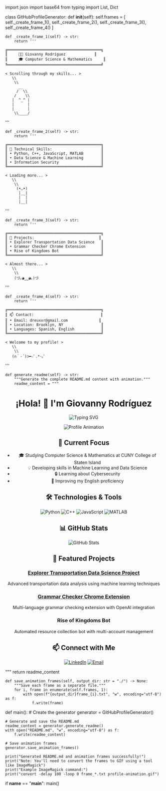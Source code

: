 import json
import base64
from typing import List, Dict

class GitHubProfileGenerator:
    def __init__(self):
        self.frames = [
            self._create_frame_1(),
            self._create_frame_2(),
            self._create_frame_3(),
            self._create_frame_4()
        ]
        
    def _create_frame_1(self) -> str:
        return '''
```ascii
╔══════════════════════════════════════════╗
║     👨‍💻 Giovanny Rodríguez             ║
║     🎓 Computer Science & Mathematics     ║
╚══════════════════════════════════════════╝

< Scrolling through my skills... >
   \\
    \\
      __
     /  \\
    /    \\
   |  ^_^ |
   |      |
   |      |
    \\____/
```
'''

    def _create_frame_2(self) -> str:
        return '''
```ascii
╔══════════════════════════════════════════╗
║ 🔧 Technical Skills:                      ║
║ • Python, C++, JavaScript, MATLAB        ║
║ • Data Science & Machine Learning        ║
║ • Information Security                   ║
╚══════════════════════════════════════════╝

< Loading more... >
   \\
    \\
     (•◡•)
      |__|
      |  |
      |__|
```
'''

    def _create_frame_3(self) -> str:
        return '''
```ascii
╔══════════════════════════════════════════╗
║ 🚀 Projects:                             ║
║ • Explorer Transportation Data Science   ║
║ • Grammar Checker Chrome Extension       ║
║ • Rise of Kingdoms Bot                   ║
╚══════════════════════════════════════════╝

< Almost there... >
   \\
    \\
    (づ｡◕‿‿◕｡)づ
```
'''

    def _create_frame_4(self) -> str:
        return '''
```ascii
╔══════════════════════════════════════════╗
║ 📫 Contact:                              ║
║ • Email: dreuxxr@gmail.com              ║
║ • Location: Brooklyn, NY                 ║
║ • Languages: Spanish, English            ║
╚══════════════════════════════════════════╝

< Welcome to my profile! >
   \\
    \\
   (∩｀-´)⊃━☆ﾟ.*･｡ﾟ
```
'''

    def generate_readme(self) -> str:
        """Generate the complete README.md content with animation."""
        readme_content = """
<div align="center">

# ¡Hola! 👋 I'm Giovanny Rodríguez

![Typing SVG](https://readme-typing-svg.herokuapp.com?font=Fira+Code&pause=1000&color=2196F3&center=true&vCenter=true&width=435&lines=Computer+Science+Student;Mathematics+Enthusiast;Machine+Learning+Developer;Always+Learning)

<div align="center">
    <img src="profile-animation.gif" alt="Profile Animation" />
</div>

## 🎯 Current Focus

- 🎓 Studying Computer Science & Mathematics at CUNY College of Staten Island
- 💡 Developing skills in Machine Learning and Data Science
- 🔒 Learning about Cybersecurity
- 🌱 Improving my English proficiency

## 🛠️ Technologies & Tools

![Python](https://img.shields.io/badge/-Python-3776AB?style=flat-square&logo=Python&logoColor=white)
![C++](https://img.shields.io/badge/-C++-00599C?style=flat-square&logo=c%2B%2B&logoColor=white)
![JavaScript](https://img.shields.io/badge/-JavaScript-F7DF1E?style=flat-square&logo=javascript&logoColor=black)
![MATLAB](https://img.shields.io/badge/-MATLAB-0076A8?style=flat-square&logo=mathworks&logoColor=white)

## 📊 GitHub Stats

<img src="https://github-readme-stats.vercel.app/api?username=YourGitHubUsername&show_icons=true&theme=tokyonight" alt="GitHub Stats" />

## 🌟 Featured Projects

### [Explorer Transportation Data Science Project](https://nebigdatahub.org/nsdc/tdsp/)
Advanced transportation data analysis using machine learning techniques

### [Grammar Checker Chrome Extension](https://chromewebstore.google.com/detail/grammar-checker-multi-lan/dcgfjejbncgnpgiciceafjegfiiiblpi)
Multi-language grammar checking extension with OpenAI integration

### Rise of Kingdoms Bot
Automated resource collection bot with multi-account management

## 📫 Connect with Me

[![LinkedIn](https://img.shields.io/badge/-LinkedIn-0077B5?style=flat-square&logo=LinkedIn&logoColor=white)](https://www.linkedin.com/in/giovanny-rodr%C3%ADguez-)
[![Email](https://img.shields.io/badge/-Email-D14836?style=flat-square&logo=Gmail&logoColor=white)](mailto:dreuxxr@gmail.com)

</div>
"""
        return readme_content

    def save_animation_frames(self, output_dir: str = "./") -> None:
        """Save each frame as a separate file."""
        for i, frame in enumerate(self.frames, 1):
            with open(f"{output_dir}frame_{i}.txt", "w", encoding="utf-8") as f:
                f.write(frame)

def main():
    # Create the generator
    generator = GitHubProfileGenerator()
    
    # Generate and save the README.md
    readme_content = generator.generate_readme()
    with open("README.md", "w", encoding="utf-8") as f:
        f.write(readme_content)
    
    # Save animation frames
    generator.save_animation_frames()
    
    print("Generated README.md and animation frames successfully!")
    print("Note: You'll need to convert the frames to GIF using a tool like ImageMagick")
    print("Example ImageMagick command:")
    print("convert -delay 100 -loop 0 frame_*.txt profile-animation.gif")

if __name__ == "__main__":
    main()

